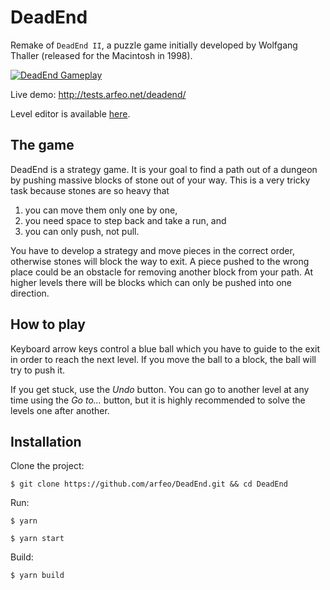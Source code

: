 # DeadEnd

Remake of `DeadEnd II`, a puzzle game initially developed by Wolfgang Thaller (released for the Macintosh in 1998).

[![DeadEnd Gameplay](http://static.arfeo.net/deadend/cover.png)](https://youtu.be/BItD1Ss58s8 "DeadEnd Gameplay")

Live demo: http://tests.arfeo.net/deadend/

Level editor is available [here](https://github.com/arfeo/deadend-level-editor).

## The game

DeadEnd is a strategy game. It is your goal to find a path out of a dungeon by pushing massive blocks of stone out of your way. This is a very tricky task because stones are so heavy that

1. you can move them only one by one,
1. you need space to step back and take a run, and
1. you can only push, not pull.

You have to develop a strategy and move pieces in the correct order, otherwise stones will block the way to exit. A piece pushed to the wrong place could be an obstacle for removing another block from your path. At higher levels there will be blocks which can only be pushed into one direction.

## How to play

Keyboard arrow keys control a blue ball which you have to guide to the exit in order to reach the next level. If you move the ball to a block, the ball will try to push it.

If you get stuck, use the _Undo_ button. You can go to another level at any time using the _Go to..._ button, but it is highly recommended to solve the levels one after another.

## Installation

Clone the project:

```
$ git clone https://github.com/arfeo/DeadEnd.git && cd DeadEnd
```

Run:

```
$ yarn
```

```
$ yarn start
```

Build:

```
$ yarn build
```

